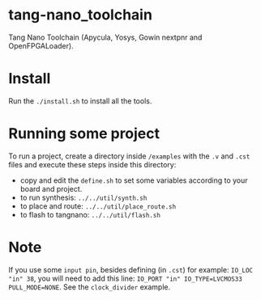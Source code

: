 # tang-nano_toolchain
Tang Nano Toolchain (Apycula, Yosys, Gowin nextpnr and OpenFPGALoader).

# Install
Run the `./install.sh` to install all the tools.

# Running some project
To run a project, create a directory inside `/examples` with the `.v` and `.cst` files and execute these steps inside this directory:
- copy and edit the `define.sh` to set some variables according to your board and project.
- to run synthesis:  `../../util/synth.sh`
- to place and route: `../../util/place_route.sh`
- to flash to tangnano: `../../util/flash.sh`

# Note
If you use some `input pin`, besides defining (in `.cst`) for example: `IO_LOC "in" 38`, you will need to add this line: `IO_PORT "in" IO_TYPE=LVCMOS33 PULL_MODE=NONE`. See the `clock_divider` example.
